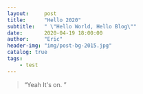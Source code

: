 ```yaml
---
layout:     post
title:      "Hello 2020"
subtitle:   " \"Hello World, Hello Blog\""
date:       2020-04-19 18:00:00
author:     "Eric"
header-img: "img/post-bg-2015.jpg"
catalog: true
tags:
    - test
---
```


> “Yeah It's on. ”
